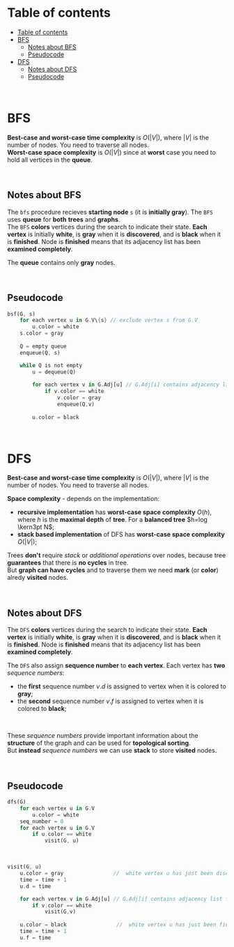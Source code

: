 # Table of contents
- [Table of contents](#table-of-contents)
- [BFS](#bfs)
  - [Notes about BFS](#notes-about-bfs)
  - [Pseudocode](#pseudocode)
- [DFS](#dfs)
  - [Notes about DFS](#notes-about-dfs)
  - [Pseudocode](#pseudocode-1)

<br>

# BFS
**Best-case and worst-case time complexity** is $O(|V|)$, where $|V|$ is the number of nodes. You need to traverse all nodes.<br>
**Worst-case space complexity** is $O(|V|)$ since at **worst** case you need to hold all vertices in the **queue**.<br>

<br>

## Notes about BFS
The `bfs` procedure recieves **starting node** `s` (it is **initially gray**). The `BFS` uses **queue** for **both** **trees** and **graphs**.<br>
The `BFS` **colors** vertices during the search to indicate their state. **Each vertex** is initially **white**, is **gray** when it is **discovered**, and is **black** when it is **finished**. Node is **finished** means that its adjacency list has been **examined completely**.<br>

The **queue** contains only **gray** nodes.<br>

<br>

## Pseudocode
```rust
bsf(G, s)
    for each vertex u in G.V\{s} // exclude vertex s from G.V
        u.color = white
    s.color = gray
    
    Q = empty queue
    enqueue(Q, s)

    while Q is not empty
        u = dequeue(Q)
        
        for each vertex v in G.Adj[u] // G.Adj[i] contains adjacency list for vertex i
            if v.color == white
                v.color = gray
                enqueue(Q,v)
        
        u.color = black
```

<br>

# DFS
**Best-case and worst-case time complexity** is $O(|V|)$, where $|V|$ is the number of nodes. You need to traverse all nodes.<br>

**Space complexity** - depends on the implementation:
- **recursive implementation** has **worst-case space complexity** $O(h)$, where $h$ is the **maximal depth** of **tree**. For a **balanced tree** $h=log \kern3pt N$;
- **stack based implementation** of DFS has **worst-case space complexity** $O(|V|)$;

Trees **don't** require *stack* or *additional operations* over nodes, because tree **guarantees** that there is **no cycles** in tree.<br>
But **graph can have cycles** and to traverse them we need **mark** (or **color**) alredy **visited** nodes.<br>

<br>

## Notes about DFS
The `DFS` **colors** vertices during the search to indicate their state. **Each vertex** is initially **white**, is **gray** when it is **discovered**, and is **black** when it is **finished**. Node is **finished** means that its adjacency list has been **examined completely**.<br>

The `DFS` also assign **sequence number** to **each vertex**. Each vertex has **two** *sequence numbers*:
- the **first** sequence number $v.d$ is assigned to vertex when it is colored to **gray**;
- the **second** sequence number $v.f$ is assigned to vertex when it is colored to **black**;

<br>

These *sequence numbers* provide important information about the **structure** of the graph and can be used for **topological sorting**.<br>
But **instead** *sequence numbers* we can use **stack** to store **visited** nodes.<br>

<br>

## Pseudocode
```rust
dfs(G)
    for each vertex u in G.V
        u.color = white
    seq_number = 0
    for each vertex u in G.V
        if u.color == white
            visit(G, u)
```

<br>

```rust
visit(G, u)
    u.color = gray                //  white vertex u has just been discovered
    time = time + 1
    u.d = time

    for each vertex v in G.Adj[u] // G.Adj[i] contains adjacency list for vertex i
        if v.color == white
            visit(G,v)
    
    u.color = black                //  white vertex u has just been finished
    time = time + 1
    u.f = time
```

<br>
